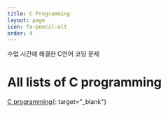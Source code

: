 ```yaml
---
title: C Programming
layout: page
icon: fa-pencil-alt
order: 4
---
```


수업 시간에 해결한 C언어 코딩 문제  

# All lists of C programming  

[C programming](https://github.com/Gina-IT/C-programming){: target="_blank"}
